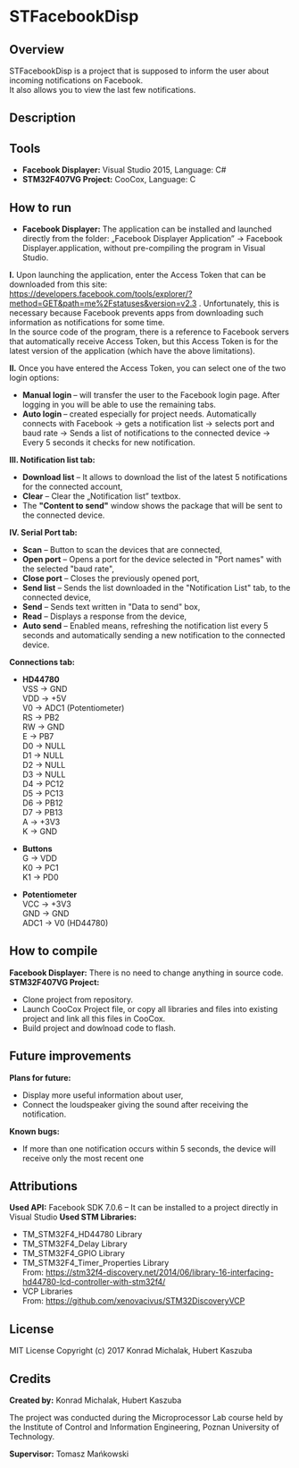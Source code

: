 # STFacebookDisp

## Overview
STFacebookDisp is a project that is supposed to inform the user about incoming notifications on Facebook.  
It also allows you to view the last few notifications.

## Description


## Tools
* <b>Facebook Displayer:</b> Visual Studio 2015, Language: C#
* <b>STM32F407VG Project:</b> CooCox, Language: C
## How to run
* <b>Facebook Displayer:</b> The application can be installed and launched directly from the folder: „Facebook Displayer Application” → Facebook Displayer.application, without pre-compiling the program in Visual Studio.
  
<b>I.</b> Upon launching the application, enter the Access Token that can be downloaded from this site:
https://developers.facebook.com/tools/explorer/?method=GET&path=me%2Fstatuses&version=v2.3 .
Unfortunately, this is necessary because  Facebook prevents apps from downloading such information as notifications for some time.	
  In the source code of the program, there is a reference to Facebook servers that automatically receive Access Token, but this Access Token is for the latest version of the application (which have the above limitations). 
  
<b>II.</b>  Once you have entered the Access Token, you can select one of the two login options:
* <b> Manual login </b> – will transfer the user to the Facebook login page. After logging in you will be able to use the remaining tabs. 
* <b> Auto login </b> – created especially for project needs. Automatically connects with Facebook →  gets a notification list →  selects port and baud rate → Sends a list of notifications to the connected device →  Every 5 seconds it checks for new notification.

<b>III. Notification list tab: </b>
* <b>Download list</b> – It allows to download the list of the latest 5 notifications for the connected account, 
* <b>Clear</b> – Clear the „Notification list” textbox.
* The <b>"Content to send"</b> window shows the package that will be sent to the connected device. 

<b> IV. Serial Port tab: </b>
* <b>Scan</b> – Button to scan the devices that are connected, 
* <b>Open port</b> – Opens a port for the device selected in "Port names" with the selected "baud rate", 
* <b>Close port</b> – Closes the previously opened port, 
* <b>Send list</b> – Sends the list downloaded in the "Notification List" tab, to the connected device,
* <b>Send</b> – Sends text written in "Data to send" box,
* <b>Read</b> – Displays a response from the device, 
* <b>Auto send</b> – Enabled means, refreshing the notification list every 5 seconds and automatically sending a new notification to the connected device.

<b> Connections tab: </b>
* <b>HD44780</b>    
VSS -> GND    
VDD -> +5V    
V0 -> ADC1 (Potentiometer)    
RS -> PB2    
RW -> GND    
E -> PB7        
D0 -> NULL    
D1 -> NULL    
D2 -> NULL    
D3 -> NULL    
D4 -> PC12    
D5 -> PC13    
D6 -> PB12    
D7 -> PB13    
A -> +3V3    
K -> GND    

* <b>Buttons    </b>    
G -> VDD    
K0 -> PC1    
K1 -> PD0    

* <b>Potentiometer    </b>    
VCC -> +3V3    
GND -> GND    
ADC1 -> V0 (HD44780)    

## How to compile
<b>Facebook Displayer:</b> There is no need to change anything in source code.    
<b>STM32F407VG Project:</b>
* Clone project from repository.    
* Launch CooCox Project file, or copy all libraries and files into existing project and link all this files in CooCox.
* Build project and dowlnoad code to flash.

## Future improvements
<b>Plans for future:</b>
* Display more useful information about user,
* Connect the loudspeaker giving the sound after receiving the notification.

<b>Known bugs:</b>
* If more than one notification occurs within 5 seconds, the device will receive only the most recent one

## Attributions
<b>Used API:</b>  Facebook SDK 7.0.6 – It can be installed to a project directly in Visual Studio
<b>Used STM Libraries:</b>
* TM_STM32F4_HD44780 Library    
* TM_STM32F4_Delay Library    
* TM_STM32F4_GPIO Library    
* TM_STM32F4_Timer_Properties Library     
From: https://stm32f4-discovery.net/2014/06/library-16-interfacing-hd44780-lcd-controller-with-stm32f4/    
* VCP Libraries    
From: https://github.com/xenovacivus/STM32DiscoveryVCP    
## License
MIT License 
Copyright (c) 2017 Konrad Michalak, Hubert Kaszuba

## Credits
<b>Created by:</b> Konrad Michalak, Hubert Kaszuba

The project was conducted during the Microprocessor Lab course held by the Institute of Control and Information Engineering, Poznan University of Technology.

<b>Supervisor:</b> Tomasz Mańkowski
